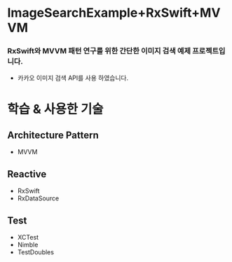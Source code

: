 
# ImageSearchExample+RxSwift+MVVM

### RxSwift와 MVVM 패턴 연구를 위한 간단한 이미지 검색 예제 프로젝트입니다.
- 카카오 이미지 검색 API를 사용 하였습니다.

# 학습 & 사용한 기술

## Architecture Pattern

- MVVM

## Reactive

- RxSwift
- RxDataSource

## Test

- XCTest
- Nimble
- TestDoubles
